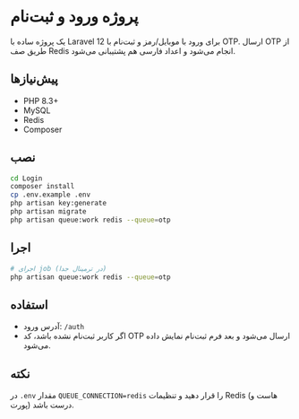 # پروژه ورود و ثبت‌نام

یک پروژه ساده با Laravel 12 برای ورود با موبایل/رمز و ثبت‌نام با OTP. ارسال OTP از طریق صف Redis انجام می‌شود و اعداد فارسی هم پشتیبانی می‌شود.

## پیش‌نیازها
- PHP 8.3+
- MySQL
- Redis
- Composer

## نصب
```bash
cd Login
composer install
cp .env.example .env
php artisan key:generate
php artisan migrate
php artisan queue:work redis --queue=otp
```

## اجرا
```bash
# اجرای job (در ترمینال جدا)
php artisan queue:work redis --queue=otp
```

## استفاده
- آدرس ورود: `/auth`
- اگر کاربر ثبت‌نام نشده باشد، کد OTP ارسال می‌شود و بعد فرم ثبت‌نام نمایش داده می‌شود.

## نکته
در `.env` مقدار `QUEUE_CONNECTION=redis` را قرار دهید و تنظیمات Redis (هاست و پورت) درست باشد.


